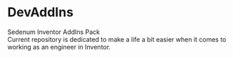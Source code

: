 # DevAddIns
Sedenum Inventor AddIns Pack </br> 
Current repository is dedicated to make a life a bit easier when it comes to working as an engineer in Inventor.
